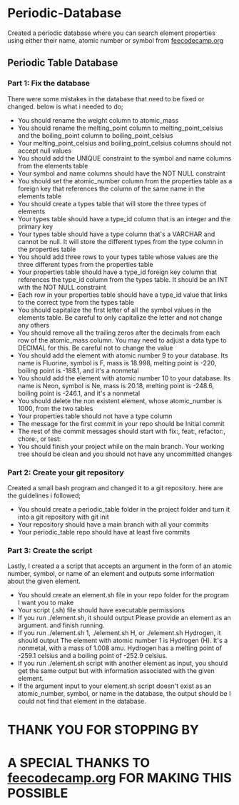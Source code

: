 # Periodic-Database
Created a periodic database where you can search element properties using either their name, atomic number or symbol from [feecodecamp.org](https://www.freecodecamp.org/learn/relational-database/build-a-periodic-table-database-project/build-a-periodic-table-database)

## Periodic Table Database

### Part 1: Fix the database

There were some mistakes in the database that need to be fixed or changed. below is what i needed to do;  
- You should rename the weight column to atomic_mass 
- You should rename the melting_point column to melting_point_celsius and the boiling_point column to boiling_point_celsius
- Your melting_point_celsius and boiling_point_celsius columns should not accept null values
- You should add the UNIQUE constraint to the symbol and name columns from the elements table
- Your symbol and name columns should have the NOT NULL constraint
- You should set the atomic_number column from the properties table as a foreign key that references the column of the same name in the elements table
- You should create a types table that will store the three types of elements
- Your types table should have a type_id column that is an integer and the primary key
- Your types table should have a type column that's a VARCHAR and cannot be null. It will store the different types from the type column in the properties table
- You should add three rows to your types table whose values are the three different types from the properties table
- Your properties table should have a type_id foreign key column that references the type_id column from the types table. It should be an INT with the NOT NULL constraint
- Each row in your properties table should have a type_id value that links to the correct type from the types table
- You should capitalize the first letter of all the symbol values in the elements table. Be careful to only capitalize the letter and not change any others
- You should remove all the trailing zeros after the decimals from each row of the atomic_mass column. You may need to adjust a data type to DECIMAL for this. Be careful not to change the value
- You should add the element with atomic number 9 to your database. Its name is Fluorine, symbol is F, mass is 18.998, melting point is -220, boiling point is -188.1, and it's a nonmetal
- You should add the element with atomic number 10 to your database. Its name is Neon, symbol is Ne, mass is 20.18, melting point is -248.6, boiling point is -246.1, and it's a nonmetal
- You should delete the non existent element, whose atomic_number is 1000, from the two tables
- Your properties table should not have a type column
- The message for the first commit in your repo should be Initial commit
- The rest of the commit messages should start with fix:, feat:, refactor:, chore:, or test:
- You should finish your project while on the main branch. Your working tree should be clean and you should not have any uncommitted changes



### Part 2: Create your git repository

Created a small bash program and changed it to a git repository. here are the guidelines i followed;
- You should create a periodic_table folder in the project folder and turn it into a git repository with git init
- Your repository should have a main branch with all your commits
- Your periodic_table repo should have at least five commits


### Part 3: Create the script

Lastly, I created a a script that accepts an argument in the form of an atomic number, symbol, or name of an element and outputs some information about the given element.


- You should create an element.sh file in your repo folder for the program I want you to make
- Your script (.sh) file should have executable permissions
- If you run ./element.sh, it should output Please provide an element as an argument. and finish running.
- If you run ./element.sh 1, ./element.sh H, or ./element.sh Hydrogen, it should output The element with atomic number 1 is Hydrogen (H). It's a nonmetal, with a mass of 1.008 amu. Hydrogen has a melting point of -259.1 celsius and a boiling point of -252.9 celsius.
- If you run ./element.sh script with another element as input, you should get the same output but with information associated with the given element.
- If the argument input to your element.sh script doesn't exist as an atomic_number, symbol, or name in the database, the output should be I could not find that element in the database.


# THANK YOU FOR STOPPING BY
# A SPECIAL THANKS TO [feecodecamp.org](https://www.freecodecamp.org/learn/relational-database/build-a-periodic-table-database-project/build-a-periodic-table-database) FOR MAKING THIS POSSIBLE

